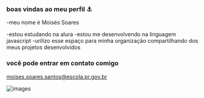 ### boas vindas ao meu perfil ⚓

-meu nome é Moisés Soares

-estou estudando na alura
-estou me desenvolvendo na linguagem javascript
-urilizo esse espaço para minha organização compartilhando dos meus projetos desenvolvidos      

### você pode entrar em contato comigo

moises.soares.santos@escola.pr.gov.br


 ![images](https://github.com/moises244/trabalho/assets/145453509/20676131-6b8d-4d94-9198-363fb9636815)
